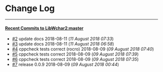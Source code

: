 
# Change Log
----------

#### [Recent Commits to LibWchar2:master](https://github.com/ClnViewer/LibWchar2/commits/master.atom)

- [#2](https://github.com/ClnViewer/LibWchar2/commit/e3b8da56e893f4b2d97d1d5ca59c38da192fda14)  	update docs 2018-08-11 (*11 August 2018 07:33*)
- [#3](https://github.com/ClnViewer/LibWchar2/commit/bec7679bdfa4ced59d138b36463596f09e7cca04)  	update docs 2018-08-11 (*11 August 2018 06:58*)
- [#4](https://github.com/ClnViewer/LibWchar2/commit/ec0b591b77dbee5f8baedfcf21255b8cae827156)  	cppcheck tests correct (rocro) 2018-08-09 (*09 August 2018 07:40*)
- [#5](https://github.com/ClnViewer/LibWchar2/commit/ff67d9f1789d2a781277fff6a7696c3dab178dc9)  	cppcheck tests correct 2018-08-09 (*09 August 2018 07:39*)
- [#6](https://github.com/ClnViewer/LibWchar2/commit/eee5972e2c2f1df3abef2c412aeef52b92240c22)  	cppcheck tests correct 2018-08-09 (*09 August 2018 07:35*)
- [#7](https://github.com/ClnViewer/LibWchar2/commit/0576e1c66b0f52e61074476807c0627c4c7e8cf2)  	release 0.0.9 2018-08-09 (*09 August 2018 00:44*)
